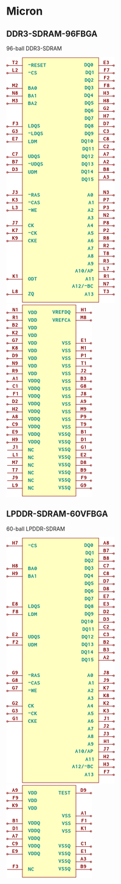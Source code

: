 # Micron

## DDR3-SDRAM-96FBGA
96-ball DDR3-SDRAM

![DDR3-SDRAM-96FBGA__1__1](/images/Micron__DDR3-SDRAM-96FBGA__1__1.png?raw=true) ![DDR3-SDRAM-96FBGA__2__1](/images/Micron__DDR3-SDRAM-96FBGA__2__1.png?raw=true) 
## LPDDR-SDRAM-60VFBGA
60-ball LPDDR-SDRAM

![LPDDR-SDRAM-60VFBGA__1__1](/images/Micron__LPDDR-SDRAM-60VFBGA__1__1.png?raw=true) ![LPDDR-SDRAM-60VFBGA__2__1](/images/Micron__LPDDR-SDRAM-60VFBGA__2__1.png?raw=true) 
